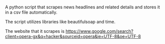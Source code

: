 A python script that scrapes news headlines and related details and stores it in a csv file automatically.

The script utilizes libraries like beautifulsoap and time.

The website that it scrapes is https://www.google.com/search?client=opera-gx&q=hacker&sourceid=opera&ie=UTF-8&oe=UTF-8
